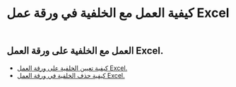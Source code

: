 ﻿---
title: كيفية العمل مع الخلفية في ورقة عمل Excel
second_title: Documen
linktitle: الخلفية
type: docs
url: /ar/worksheets/background/
keywords: How to work with background on an Excel worksheet
description: يدعم Cloud REST العمل في الخلفية على ورقة عمل Excel. تدعم مجموعة أدوات تطوير البرامج (SDK) أنواعًا مختلفة من لغات التطوير، بما في ذلك Android وGo وNodeJS وRuby وSwift.
weight: 20
kwords: Excel، Office السحابة، REST API، جدول بيانات، PDF، CSV، Json، Markdown، كيفية العمل مع الخلفية على ورقة عمل Excel
---
## العمل مع الخلفية على ورقة العمل Excel.

- [كيفية تعيين الخلفية على ورقة العمل Excel.](/cells/ar/worksheets/background/add/) 
- [كيفية حذف الخلفية في ورقة العمل Excel.](/cells/ar/worksheets/background/delete/) 



